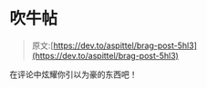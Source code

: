 # 吹牛帖

> 原文:[https://dev.to/aspittel/brag-post-5hl3](https://dev.to/aspittel/brag-post-5hl3)

在评论中炫耀你引以为豪的东西吧！